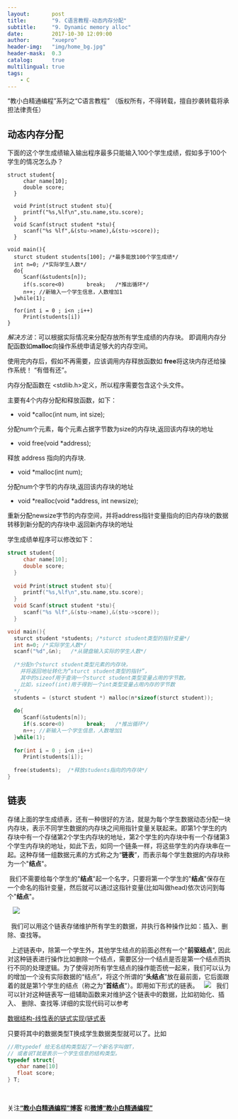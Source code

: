 ```yaml
---
layout:       post
title:        "9. C语言教程-动态内存分配"
subtitle:     "9. Dynamic memory alloc"
date:         2017-10-30 12:09:00
author:       "xuepro"
header-img:   "img/home_bg.jpg"
header-mask:  0.3
catalog:      true
multilingual: true
tags:
    - C
---
```


“教小白精通编程”系列之“C语言教程” （版权所有，不得转载，擅自抄袭转载将承担法律责任）

## 动态内存分配

下面的这个学生成绩输入输出程序最多只能输入100个学生成绩，假如多于100个学生的情况怎么办？
```
struct student{
     char name[10];
     double score;
  }
  
  void Print(struct student stu){
     printf("%s,%lf\n",stu.name,stu.score);     
  }
  void Scanf(struct student *stu){
     scanf("%s %lf",&(stu->name),&(stu->score));    
  }

void main(){
  sturct student students[100]; /*最多能放100个学生成绩*/
  int n=0; /*实际学生人数*/  
  do{
     Scanf(&students[n]);
     if(s.score<0)       break;   /*推出循环*/
     n++; //新输入一个学生信息，人数增加1 
  }while(1);
  
  for(int i = 0 ; i<n ;i++)
     Print(students[i])
}
```

*解决方法*：可以根据实际情况来分配存放所有学生成绩的内存块。 即调用内存分配函数如**malloc**向操作系统申请足够大的内存空间。

使用完内存后，假如不再需要，应该调用内存释放函数如 **free**将这块内存还给操作系统！ “有借有还”。

内存分配函数在 <stdlib.h>定义，所以程序需要包含这个头文件。

主要有4个内存分配和释放函数，如下：

* void *calloc(int num, int size);

分配num个元素，每个元素占据字节数为size的内存块,返回该内存块的地址

* void free(void *address);

释放 address 指向的内存块.

* void *malloc(int num);

分配num个字节的内存块,返回该内存块的地址

* void *realloc(void *address, int newsize);

 重新分配newsize字节的内存空间，并将address指针变量指向的旧内存块的数据转移到新分配的内存块中.返回新内存块的地址

学生成绩单程序可以修改如下：
```c
struct student{
     char name[10];
     double score;
  }
  
  void Print(struct student stu){
     printf("%s,%lf\n",stu.name,stu.score);     
  }
  void Scanf(struct student *stu){
     scanf("%s %lf",&(stu->name),&(stu->score));    
  }

void main(){
  sturct student *students; /*sturct student类型的指针变量*/
  int n=0; /*实际学生人数*/
  scanf("%d",&n);   /*从键盘输入实际的学生人数*/
  
  /*分配n个sturct student类型元素的内存块，
    并将返回地址转化为“sturct student类型的指针”，
    其中的sizeof用于查询一个sturct student类型变量占用的字节数。
    比如，sizeof(int)用于得到一个int类型变量占用内存的字节数
  */
  students = (sturct student *) malloc(n*sizeof(sturct student));  
  
  do{
     Scanf(&students[n]);
     if(s.score<0)       break;   /*推出循环*/
     n++; //新输入一个学生信息，人数增加1 
  }while(1);
  
  for(int i = 0 ; i<n ;i++)
     Print(students[i]);
   
  free(students);  /*释放students指向的内存块*/ 
}
```

## 链表

  存储上面的学生成绩表，还有一种很好的方法，就是为每个学生数据动态分配一块内存块，表示不同学生数据的内存块之间用指针变量关联起来。即第1个学生的内存块中有一个存储第2个学生内存块的地址，第2个学生的内存块中有一个存储第3个学生内存块的地址，如此下去，如同一个链条一样，将这些学生的内存块串在一起。这种存储一组数据元素的方式称之为“**链表**”，而表示每个学生数据的内存块称为一个"**结点**"。
  
  我们不需要给每个学生的"**结点**"起一个名字，只要将第一个学生的"**结点**"保存在一个命名的指针变量，然后就可以通过这指针变量(比如叫做head)依次访问到每个"**结点**"。  
  
    ![](https://xuepro.xcguan.net/img2/list_1.jpg)

   我们可以用这个链表存储维护所有学生的数据，并执行各种操作比如：插入、删除、查找等。 
   
   上述链表中，除第一个学生外，其他学生结点的前面必然有一个"**前驱结点**", 因此对这种链表进行操作比如删除一个结点，需要区分一个结点是否是第一个结点而执行不同的处理逻辑。为了使得对所有学生结点的操作能否统一起来，我们可以认为的增加一个没有实际数据的“结点”，将这个所谓的“**头结点**”放在最前面，它后面跟着的就是第1个学生的结点（称之为"**首结点**"）。即用如下形式的链表。
    ![](https://xuepro.xcguan.net/img2/list_2.jpg)
   
 我们可以针对这种链表写一组辅助函数来对维护这个链表中的数据，比如初始化、插入、 删除、查找等.详细的实现代码可以参考
 
 [数据结构-线性表的链式实现(链式表](https://xuepro.xcguan.net/2017/11/09/%E6%95%B0%E6%8D%AE%E7%BB%93%E6%9E%84-%E7%BA%BF%E6%80%A7%E8%A1%A8%E7%9A%84%E9%93%BE%E5%BC%8F%E5%AE%9E%E7%8E%B0(%E9%93%BE%E5%BC%8F%E8%A1%A8)/)
 
 只要将其中的数据类型T换成学生数据类型就可以了。比如
 ```c
 //用typedef 给无名结构类型起了一个新名字叫做T，
 // 或者说T就是表示一个学生信息的结构类型。
 typedef struct{
    char name[10]
    float score;
 } T;
 ```
  
  
  关注[**“教小白精通编程”博客**](https://xuepro.xcguan.net/) 和[**微博“教小白精通编程”**](https://weibo.com/6196175626)  
